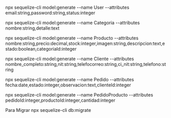 npx sequelize-cli model:generate --name User --attributes email:string,password:string,status:integer

npx sequelize-cli model:generate --name Categoria --attributes nombre:string,detalle:text

npx sequelize-cli model:generate --name Producto --attributes nombre:string,precio:decimal,stock:integer,imagen:string,descripcion:text,estado:boolean,categoriaId:integer

npx sequelize-cli model:generate --name Cliente --attributes nombre_completo:string,nit:string,telefocorreo:string,ci_nit:string,telefono:string

npx sequelize-cli model:generate --name Pedido --attributes fecha:date,estado:integer,observacion:text,clienteId:integer

npx sequelize-cli model:generate --name PedidoProducto --attributes pedidoId:integer,productoId:integer,cantidad:integer


Para Migrar 
npx sequelize-cli db:migrate